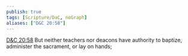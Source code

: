 ```yaml
---
publish: true
tags: [Scripture/DaC, noGraph]
aliases: ["D&C 20:58"]
---
```

[D&C 20:58](https://churchofjesuschrist.org/study/scriptures/dc-testament/dc/20?lang=eng&id=p58#p58) But neither teachers nor deacons have authority to baptize, administer the sacrament, or lay on hands;
